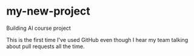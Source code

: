 # my-new-project
Building AI course project

This is the first time I've used GitHub even though I hear my team talking about pull requests all the time.
